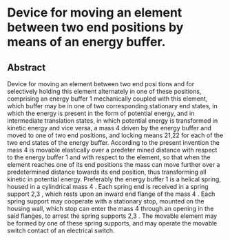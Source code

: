 # Device for moving an element between two end positions by means of an energy buffer.

## Abstract
Device for moving an element between two end posi tions and for selectively holding this element alternately in one of these positions, comprising an energy buffer 1 mechanically coupled with this element, which buffer may be in one of two corresponding stationary end states, in which the energy is present in the form of potential energy, and in intermediate translation states, in which potential energy is transformed in kinetic energy and vice versa, a mass 4 driven by the energy buffer and moved to one of two end positions, and locking means 21,22 for each of the two end states of the energy buffer. According to the present invention the mass 4 is movable elastically over a predeter mined distance with respect to the energy buffer 1 and with respect to the element, so that when the element reaches one of its end positions the mass can move further over a predetermined distance towards its end position, thus transforming all kinetic in potential energy. Preferably the energy buffer 1 is a helical spring, housed in a cylindrical mass 4 . Each spring end is received in a spring support 2,3 , which rests upon an inward end flange of the mass 4 . Each spring support may cooperate with a stationary stop, mounted on the housing wall, which stop can enter the mass 4 through an opening in the said flanges, to arrest the spring supports 2,3 . The movable element may be formed by one of these spring supports, and may operate the movable switch contact of an electrical switch.